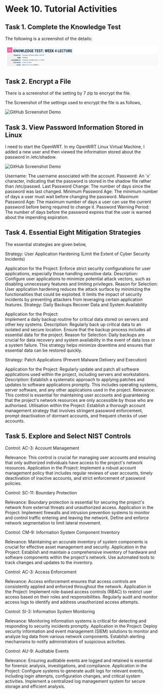

# Week 10. Tutorial Activities

## Task 1. Complete the Knowledge Test

The following is a screenshot of the details:


![GitHub Screenshot Demo](./images/week4task1.png)


## Task 2. Encrypt a File 


There is a screenshot of the setting by 7 zip to encrypt the file. 

The Screenshot of the settings used to encrypt the file is as follows,


![GitHub Screenshot Demo](./images/week10task2.png)



## Task 3. View Password Information Stored in Linux

I need to start the OpenWRT. 
In my OpenWRT Linux Virtual Machine, I added a new user and then viewed the information stored about the password in 
/etc/shadow. 

![GitHub Screenshot Demo](images/week10-task3.png)

Username: The username associated with the account.
Password: An 'x' character, indicating that the password is stored in the shadow file rather than /etc/passwd.
Last Password Change: The number of days since the password was last changed.
Minimum Password Age: The minimum number of days a user must wait before changing the password.
Maximum Password Age: The maximum number of days a user can use the current password before being required to change it.
Password Warning Period: The number of days before the password expires that the user is warned about the impending expiration.

## Task 4. Essential Eight Mitigation Strategies 

The essential strategies are given below,

Strategy: User Application Hardening (Limit the Extent of Cyber Security Incidents)

Application for the Project:
Enforce strict security configurations for user applications, especially those handling sensitive data.
Description:
Configure user applications to minimize potential attack vectors, such as disabling unnecessary features and limiting privileges.
Reason for Selection: <br>
User application hardening reduces the attack surface by minimizing the functionalities that could be exploited. It limits the impact of security incidents by preventing attackers from leveraging certain application features.
Strategy: Daily Backups Recover Data and System Availability

Application for the Project: <br>
Implement a daily backup routine for critical data stored on servers and other key systems.
Description:
Regularly back up critical data to an isolated and secure location. Ensure that the backup process includes all essential data for the project.
Reason for Selection:
Daily backups are crucial for data recovery and system availability in the event of data loss or a system failure. This strategy helps minimize downtime and ensures that essential data can be restored quickly.


Strategy: Patch Applications (Prevent Malware Delivery and Execution) <br>

Application for the Project:
Regularly update and patch all software applications used within the project, including servers and workstations.
Description:
Establish a systematic approach to applying patches and updates to software applications promptly. This includes operating systems, server software, and any other applications used in the project.
Relevance: This control is essential for maintaining user accounts and guaranteeing that the project's network resources are only accessible by those who are authorised.
Utilisation within the Project:
Establish a thorough account management strategy that involves stringent password enforcement, prompt deactivation of dormant accounts, and frequent checks of user accounts.





## Task 5. Explore and Select NIST Controls

Control: AC-3: Account Management <br>

Relevance:
This control is crucial for managing user accounts and ensuring that only authorized individuals have access to the project's network resources.
Application in the Project:
Implement a robust account management policy that includes regular reviews of user accounts, timely deactivation of inactive accounts, and strict enforcement of password policies.

Control: SC-11: Boundary Protection <br>

Relevance:
Boundary protection is essential for securing the project's network from external threats and unauthorized access.
Application in the Project:
Implement firewalls and intrusion prevention systems to monitor and control traffic entering and leaving the network. Define and enforce network segmentation to limit lateral movement.

Control: CM-9: Information System Component Inventory <br>

Relevance:
Maintaining an accurate inventory of system components is crucial for effective asset management and security.
Application in the Project:
Establish and maintain a comprehensive inventory of hardware and software components within the project's network. Use automated tools to track changes and updates to the inventory.

Control: AC-3: Access Enforcement <br>

Relevance:
Access enforcement ensures that access controls are consistently applied and enforced throughout the network.
Application in the Project:
Implement role-based access controls (RBAC) to restrict user access based on their roles and responsibilities. Regularly audit and monitor access logs to identify and address unauthorized access attempts.

Control: SI-3: Information System Monitoring <br>

Relevance:
Monitoring information systems is critical for detecting and responding to security incidents promptly.
Application in the Project:
Deploy security information and event management (SIEM) solutions to monitor and analyze log data from various network components. Establish alerting mechanisms to notify administrators of suspicious activities.

Control: AU-9: Auditable Events <br>

Relevance:
Ensuring auditable events are logged and retained is essential for forensic analysis, investigations, and compliance.
Application in the Project:
Configure systems to generate audit logs for relevant events, including login attempts, configuration changes, and critical system activities. Implement a centralized log management system for secure storage and efficient analysis.




